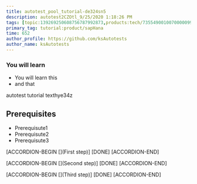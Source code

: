 ```yaml
---
title: autotest_pool_tutorial-de324sn5
description: autotest2CZOtl_9/25/2020 1:18:26 PM
tags: [topic:139269250608756787992873,products:tech/73554900100700000996,tutorial:experience/advanced]
primary_tag: tutorial:product/sapHana
time: 652
author_profile: https://github.com/ksAutotests
author_name: ksAutotests
---
```

### You will learn
- You will learn this
- and that

autotest tutorial texthye34z

## Prerequisites
- Prerequisute1
- Prerequisute2
- Prerequisute3

[ACCORDION-BEGIN [](First step)]
[DONE]
[ACCORDION-END]

[ACCORDION-BEGIN [](Second step)]
[DONE]
[ACCORDION-END]

[ACCORDION-BEGIN [](Third step)]
[DONE]
[ACCORDION-END]


